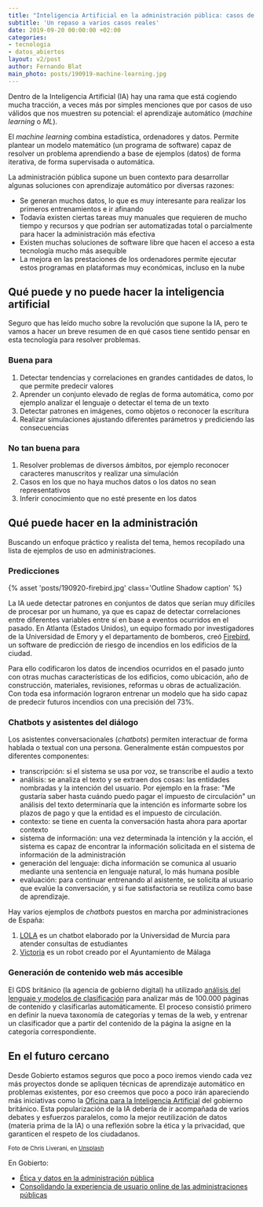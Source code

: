 ```yaml
---
title: "Inteligencia Artificial en la administración pública: casos de uso"
subtitle: 'Un repaso a varios casos reales'
date: 2019-09-20 00:00:00 +02:00
categories:
- tecnologia
- datos_abiertos
layout: v2/post
author: Fernando Blat
main_photo: posts/190919-machine-learning.jpg
---
```


Dentro de la Inteligencia Artificial (IA) hay una rama que está cogiendo mucha tracción, a veces más por simples menciones que por casos de uso válidos que nos muestren su potencial: el aprendizaje automático (_machine learning_ o _ML_).

El _machine learning_ combina estadística, ordenadores y datos. Permite plantear un modelo matemático (un programa de software) capaz de resolver un problema aprendiendo a base de ejemplos (datos) de forma iterativa, de forma supervisada o automática.

La administración pública supone un buen contexto para desarrollar algunas soluciones con aprendizaje automático por diversas razones:

- Se generan muchos datos, lo que es muy interesante para realizar los primeros entrenamientos e ir afinando
- Todavía existen ciertas tareas muy manuales que requieren de mucho tiempo y recursos y que podrían ser automatizadas total o parcialmente para hacer la administración más efectiva
- Existen muchas soluciones de software libre que hacen el acceso a esta tecnología mucho más asequible
- La mejora en las prestaciones de los ordenadores permite ejecutar estos programas en plataformas muy económicas, incluso en la nube

## Qué puede y no puede hacer la inteligencia artificial

Seguro que has leído mucho sobre la revolución que supone la IA, pero te vamos a hacer un breve resumen de en qué casos tiene sentido pensar en esta tecnología para resolver problemas.

### Buena para

1. Detectar tendencias y correlaciones en grandes cantidades de datos, lo que permite predecir valores
2. Aprender un conjunto elevado de reglas de forma automática, como por ejemplo analizar el lenguaje o detectar el tema de un texto
3. Detectar patrones en imágenes, como objetos o reconocer la escritura
4. Realizar simulaciones ajustando diferentes parámetros y prediciendo las consecuencias

### No tan buena para

1. Resolver problemas de diversos ámbitos, por ejemplo reconocer caracteres manuscritos y realizar una simulación
2. Casos en los que no haya muchos datos o los datos no sean representativos
3. Inferir conocimiento que no esté presente en los datos

## Qué puede hacer en la administración

Buscando un enfoque práctico y realista del tema, hemos recopilado una lista de ejemplos de uso en administraciones.

### Predicciones

{% asset 'posts/190920-firebird.jpg' class='Outline Shadow caption' %}

La IA uede detectar patrones en conjuntos de datos que serían muy difíciles de procesar por un humano, ya que es capaz de detectar correlaciones entre diferentes variables entre sí en base a eventos ocurridos en el pasado. En Atlanta (Estados Unidos), un equipo formado por investigadores de la Universidad de Emory y el departamento de bomberos, creó [Firebird](http://firebird.gatech.edu/), un software de predicción de riesgo de incendios en los edificios de la ciudad.

Para ello codificaron los datos de incendios ocurridos en el pasado junto con otras muchas características de los edificios, como ubicación, año de construcción, materiales, revisiones, reformas u obras de actualización. Con toda esa información lograron entrenar un modelo que ha sido capaz de predecir futuros incendios con una precisión del 73%.


### Chatbots y asistentes del diálogo

Los asistentes conversacionales (_chatbots_) permiten interactuar de forma hablada o textual con una persona. Generalmente están compuestos por diferentes componentes:

- transcripción: si el sistema se usa por voz, se transcribe el audio a texto
- análisis: se analiza el texto y se extraen dos cosas: las entidades nombradas y la intención del usuario. Por ejemplo en la frase: "Me gustaría saber hasta cuándo puedo pagar el impuesto de circulación" un análisis del texto determinaría que la intención es informarte sobre los plazos de pago y que la entidad es el impuesto de circulación.
- contexto: se tiene en cuenta la conversación hasta ahora para aportar contexto
- sistema de información: una vez determinada la intención y la acción, el sistema es capaz de encontrar la información solicitada en el sistema de información de la administración
- generación del lenguaje: dicha información se comunica al usuario mediante una sentencia en lenguaje natural, lo más humana posible
- evaluación: para continuar entrenando al asistente, se solicita al usuario que evalúe la conversación, y si fue satisfactoria se reutiliza como base de aprendizaje.

Hay varios ejemplos de _chatbots_ puestos en marcha por administraciones de España:

1. [LOLA](https://docs.google.com/document/d/1EAWyUqTdgYAAczIFjgFOWvWKUt0xQhJheU-3wYqdSw8/edit) es un chatbot elaborado por la Universidad de Murcia para atender consultas de estudiantes
2. [Victoria](https://www.diariosur.es/malaga-capital/victoria-habla-malaga-20180824201349-nt.html) es un robot creado por el Ayuntamiento de Málaga


### Generación de contenido web más accesible

El GDS británico (la agencia de gobierno digital) ha utilizado [análisis del lenguaje y modelos de clasificación](https://www.gov.uk/government/case-studies/how-gds-used-machine-learning-to-make-govuk-more-accessible) para analizar más de 100.000 páginas de contenido y clasificarlas automáticamente. El proceso consistió primero en definir la nueva taxonomía de categorías y temas de la web, y entrenar un clasificador que a partir del contenido de la página la asigne en la categoría correspondiente.


## En el futuro cercano

Desde Gobierto estamos seguros que poco a poco iremos viendo cada vez más proyectos donde se apliquen técnicas de aprendizaje automático en problemas existentes, por eso creemos que poco a poco irán apareciendo más iniciativas como la [Oficina para la Inteligencia Artificial](https://www.gov.uk/government/organisations/office-for-artificial-intelligence) del gobierno británico. Esta popularización de la IA debería de ir acompañada de varios debates y esfuerzos paralelos, como la mejor reutilización de datos (materia prima de la IA) o una reflexión sobre la ética y la privacidad, que garanticen el respeto de los ciudadanos.


<small>Foto de Chris Liverani, en [Unsplash](https://unsplash.com/@chrisliverani?utm_source=unsplash&utm_medium=referral&utm_content=creditCopyText)</small>

<div class="separator blue short"></div>

En Gobierto:

* [Ética y datos en la administración pública](/blog/20190918-etica-y-datos.html)
* [Consolidando la experiencia de usuario online de las administraciones públicas](https://gobierto.es/blog/20170615-patrones-y-estandares-en-la-administracion.html)
